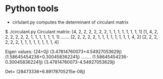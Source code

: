 # Python tools



* cirlulant.py computes the determinant of circulant matrix

$ ./circulant.py 
Circulant matrix:
[4, 2, 2, 2, 2, 2, 2, 1, 1, 1, 1, 1, 1, 1, 1]
[1, 4, 2, 2, 2, 2, 2, 2, 1, 1, 1, 1, 1, 1, 1]
.......
[2, 2, 2, 2, 2, 1, 1, 1, 1, 1, 1, 1, 1, 4, 2]
[2, 2, 2, 2, 2, 2, 1, 1, 1, 1, 1, 1, 1, 1, 4]

Eigen values:
(24+0j)
(3.47814760073+4.54927053629j)
(1.58645454236+0.300458362241j)
........
(1.58645454236-0.300458362241j)
(3.47814760073-4.54927053629j)

Det= (28473336+6.89178705215e-08j)



